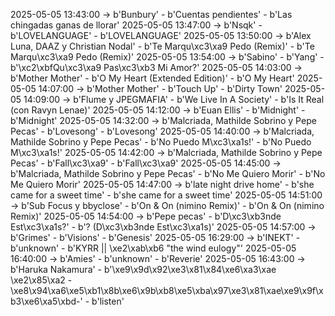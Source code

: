 2025-05-05 13:43:00 -> b'Bunbury' - b'Cuentas pendientes' - b'Las chingadas ganas de llorar'
2025-05-05 13:47:00 -> b'Nsqk' - b'LOVELANGUAGE' - b'LOVELANGUAGE'
2025-05-05 13:50:00 -> b'Alex Luna, DAAZ y Christian Nodal' - b'Te Marqu\xc3\xa9 Pedo (Remix)' - b'Te Marqu\xc3\xa9 Pedo (Remix)'
2025-05-05 13:54:00 -> b'Sabino' - b'Yang' - b'\xc2\xbfQu\xc3\xa9 Pas\xc3\xb3 Mi Amor?'
2025-05-05 14:03:00 -> b'Mother Mother' - b'O My Heart (Extended Edition)' - b'O My Heart'
2025-05-05 14:07:00 -> b'Mother Mother' - b'Touch Up' - b'Dirty Town'
2025-05-05 14:09:00 -> b'Flume y JPEGMAFIA' - b'We Live In A Society' - b'Is It Real (con Ravyn Lenae)'
2025-05-05 14:12:00 -> b'Euan Ellis' - b'Midnight' - b'Midnight'
2025-05-05 14:32:00 -> b'Malcriada, Mathilde Sobrino y Pepe Pecas' - b'Lovesong' - b'Lovesong'
2025-05-05 14:40:00 -> b'Malcriada, Mathilde Sobrino y Pepe Pecas' - b'No Puedo M\xc3\xa1s!' - b'No Puedo M\xc3\xa1s!'
2025-05-05 14:42:00 -> b'Malcriada, Mathilde Sobrino y Pepe Pecas' - b'Fall\xc3\xa9' - b'Fall\xc3\xa9'
2025-05-05 14:45:00 -> b'Malcriada, Mathilde Sobrino y Pepe Pecas' - b'No Me Quiero Morir' - b'No Me Quiero Morir'
2025-05-05 14:47:00 -> b'late night drive home' - b'she came for a sweet time' - b'she came for a sweet time'
2025-05-05 14:51:00 -> b'Sub Focus y bbyclose' - b'On & On (nimino Remix)' - b'On & On (nimino Remix)'
2025-05-05 14:54:00 -> b'Pepe pecas' - b'D\xc3\xb3nde Est\xc3\xa1s?' - b'? (D\xc3\xb3nde Est\xc3\xa1s)'
2025-05-05 14:57:00 -> b'Grimes' - b'Visions' - b'Genesis'
2025-05-05 16:29:00 -> b'INEKT' - b'unknown' - b'KYRR || \xe2\xab\xb6 "the wind eulogy"'
2025-05-05 16:40:00 -> b'Amies' - b'unknown' - b'Reverie'
2025-05-05 16:43:00 -> b'Haruka Nakamura' - b'\xe9\x9d\x92\xe3\x81\x84\xe6\xa3\xae \xe2\x85\xa2 -\xe8\x94\xa6\xe5\xb1\x8b\xe6\x9b\xb8\xe5\xba\x97\xe3\x81\xae\xe9\x9f\xb3\xe6\xa5\xbd-' - b'listen'

